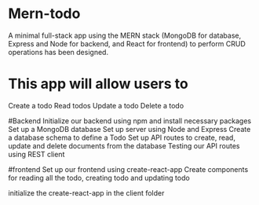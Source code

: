 # Mern-todo

A minimal full-stack app using the MERN stack (MongoDB for database, Express and Node for backend, and React for frontend) to perform CRUD operations has been designed.

# This app will allow users to

Create a todo
Read todos
Update a todo
Delete a todo

#Backend
Initialize our backend using npm and install necessary packages
Set up a MongoDB database
Set up server using Node and Express
Create a database schema to define a Todo
Set up API routes to create, read, update and delete documents from the database
Testing our API routes using REST client

#frontend
Set up our frontend using create-react-app
Create components for reading all the todo, creating todo and updating todo

initialize the create-react-app in the client folder
